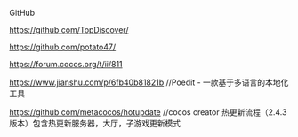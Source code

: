 

GitHub

https://github.com/TopDiscover/

https://github.com/potato47/

https://forum.cocos.org/t/ii/811

https://www.jianshu.com/p/6fb40b81821b //Poedit - 一款基于多语言的本地化工具

https://github.com/metacocos/hotupdate           //cocos creator 热更新流程（2.4.3版本）包含热更新服务器，大厅，子游戏更新模式


